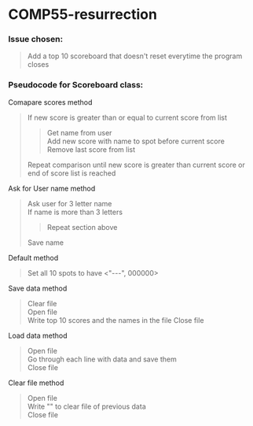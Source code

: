 # COMP55-resurrection

### Issue chosen:
> Add a top 10 scoreboard that doesn't reset everytime the program closes

### Pseudocode for Scoreboard class:
Comapare scores method
> If new score is greater than or equal to current score from list   
>> Get name from user   
>> Add new score with name to spot before current score   
>> Remove last score from list
> <p>Repeat comparison until new score is greater than current score or end of score list is reached</p>

Ask for User name method
> Ask user for 3 letter name   
> If name is more than 3 letters   
>> Repeat section above
> <p>Save name</p>

Default method
> Set all 10 spots to have <"---", 000000>

Save data method
> Clear file   
> Open file   
> Write top 10 scores and the names in the file
> Close file

Load data method
> Open file  
> Go through each line with data and save them   
> Close file

Clear file method
> Open file   
> Write "" to clear file of previous data   
> Close file
